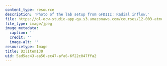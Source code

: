 ```yaml
---
content_type: resource
description: 'Photo of the lab setup from GFDIII: Radial inflow.'
file: https://ol-ocw-studio-app-qa.s3.amazonaws.com/courses/12-003-atmosphere-ocean-and-climate-dynamics-fall-2008/5ad5ac43aa56ec47afa66f22c047ffa2_DzlItem130.jpg
file_type: image/jpeg
image_metadata:
  caption: ''
  credit: ''
  image-alt: ''
resourcetype: Image
title: DzlItem130
uid: 5ad5ac43-aa56-ec47-afa6-6f22c047ffa2
---
```

